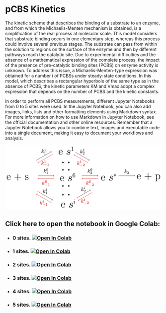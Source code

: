 # pCBS Kinetics


  The kinetic scheme that describes the binding of a substrate to an enzyme, and from which the Michaelis-Menten mechanism is obtained, is a simplification of the real process at molecular scale. This model considers that substrate binding occurs in one elementary step, whereas this process could involve several previous stages. The substrate can pass from within the solution to regions on the surface of the enzyme and then by different pathways reach the catalytic site. Due to experimental difficulties and the absence of a mathematical expression of the complete process, the impact of the presence of pre-catalytic binding sites (PCBS) on enzyme activity is unknown. To address this issue, a Michaelis-Menten-type expression was obtained for a number i of PCBSs under steady-state conditions. In this model, which describes a rectangular hyperbole of the same type as in the absence of PCBS, the kinetic parameters KM and Vmax adopt a complex expression that depends on the number of PCBS and the kinetic constants. 
  
  In order to perform all PCBS measurements, different Jupyter Notebooks from 0 to 5 sites were used. In the Jupyter Notebook, you can also add images, links, lists and other formatting elements using Markdown syntax. For more information on how to use Markdown in Jupyter Notebook, see the official documentation and other online resources. Remember that a Jupyter Notebook allows you to combine text, images and executable code into a single document, making it easy to document your workflows and analysis.

![alt text](https://github.com/HumanOsv/Logos/blob/master/Imagen.png) 

## Click here to open the notebook in Google Colab:

  * ### 0 sites. [![Open In Colab](https://colab.research.google.com/assets/colab-badge.svg)](https://colab.research.google.com/github/googlecolab/colabtools/blob/master/notebooks/colab-github-demo.ipynb)

  * ### 1 sites. [![Open In Colab](https://colab.research.google.com/assets/colab-badge.svg)](https://colab.research.google.com/github/googlecolab/colabtools/blob/master/notebooks/colab-github-demo.ipynb) 

  * ### 2 sites. [![Open In Colab](https://colab.research.google.com/assets/colab-badge.svg)](https://colab.research.google.com/github/googlecolab/colabtools/blob/master/notebooks/colab-github-demo.ipynb)

  * ### 3 sites. [![Open In Colab](https://colab.research.google.com/assets/colab-badge.svg)](https://colab.research.google.com/github/googlecolab/colabtools/blob/master/notebooks/colab-github-demo.ipynb)

  * ### 4 sites. [![Open In Colab](https://colab.research.google.com/assets/colab-badge.svg)](https://colab.research.google.com/github/googlecolab/colabtools/blob/master/notebooks/colab-github-demo.ipynb)

  * ### 5 sites. [![Open In Colab](https://colab.research.google.com/assets/colab-badge.svg)](https://colab.research.google.com/github/googlecolab/colabtools/blob/master/notebooks/colab-github-demo.ipynb)

